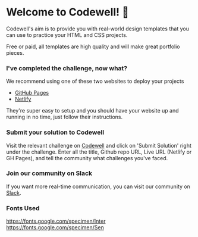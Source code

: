 # Welcome to Codewell! 👋

Codewell's aim is to provide you with real-world design templates that you can use to practice your HTML and CSS projects.

Free or paid, all templates are high quality and will make great portfolio pieces.

### I've completed the challenge, now what?

We recommend using one of these two websites to deploy your projects

- [GitHub Pages](https://pages.github.com/)
- [Netlify](https://www.netlify.com/)

They're super easy to setup and you should have your website up and running in no time, just follow their instructions.

### Submit your solution to Codewell

Visit the relevant challenge on [Codewell](https://codewell.cc) and click on 'Submit Solution' right under the challenge.
Enter all the title, Github repo URL, Live URL (Netlify or GH Pages), and tell the community what challenges you've faced.

### Join our community on Slack

If you want more real-time communication, you can visit our community on [Slack](https://join.slack.com/t/codewell-hq/shared_invite/zt-ni8c9g8h-gNYWrmqQ3Uh37dcLg9~LMQ).

### Fonts Used

https://fonts.google.com/specimen/Inter
https://fonts.google.com/specimen/Sen
